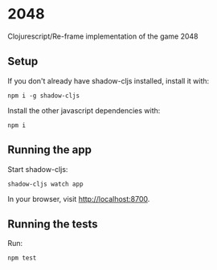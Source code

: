 # 2048
Clojurescript/Re-frame implementation of the game 2048

## Setup
If you don't already have shadow-cljs installed, install it with:
```
npm i -g shadow-cljs
```

Install the other javascript dependencies with:
```
npm i
```

## Running the app
Start shadow-cljs:
```
shadow-cljs watch app
```

In your browser, visit <http://localhost:8700>.

## Running the tests
Run:
```
npm test
```
